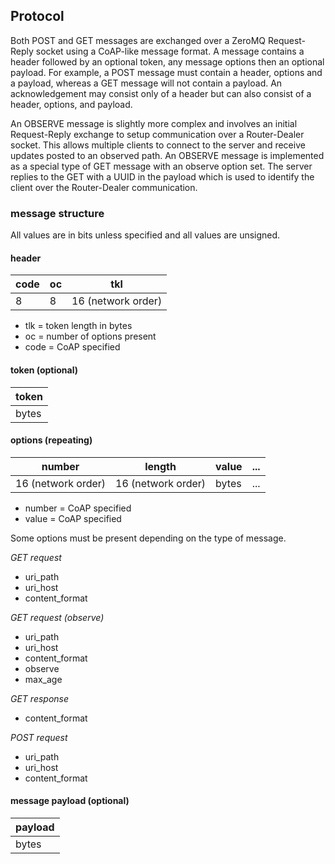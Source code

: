 ## Protocol

Both POST and GET messages are exchanged over a ZeroMQ Request-Reply socket using a CoAP-like message format. A message contains a header followed by an optional token, any message options then an optional payload. For example, a POST message must contain a header, options and a payload, whereas a GET message will not contain a payload. An acknowledgement may consist only of a header but can also consist of a header, options, and payload.

An OBSERVE message is slightly more complex and involves an initial Request-Reply exchange to setup communication over a Router-Dealer socket. This allows multiple clients to connect to the server and receive updates posted to an observed path. An OBSERVE message is implemented as a special type of GET message with an observe option set. The server replies to the GET with a UUID in the payload which is used to identify the client over the Router-Dealer communication.

### message structure

All values are in bits unless specified and all values are unsigned.

#### header

| code | oc | tkl                |
|------|----|--------------------|
|   8  |  8 | 16 (network order) |

* tlk = token length in bytes
* oc = number of options present
* code = CoAP specified

#### token (optional)

| token |
|-------|
| bytes |

#### options (repeating)

| number             | length             | value | ... |
|--------------------|--------------------|-------|-----|
| 16 (network order) | 16 (network order) | bytes | ... |

* number = CoAP specified
* value = CoAP specified

Some options must be present depending on the type of message.

*GET request*

* uri_path
* uri_host
* content_format

*GET request (observe)*

* uri_path
* uri_host
* content_format
* observe
* max_age

*GET response*

* content_format

*POST request*

* uri_path
* uri_host
* content_format


#### message payload (optional)

| payload |
|---------|
|  bytes  |

